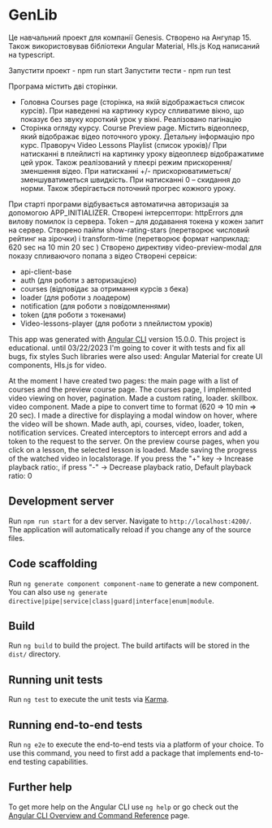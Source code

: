 # GenLib

Це навчальний проект для компанії Genesis.
Створено на Ангулар 15. Також використовував бібліотеки Angular Material, Hls.js
Код написаний на typescript.

Запустити проект - npm run start
Запустити тести - npm run test

Програма містить дві сторінки.

- Головна Courses page (сторінка, на якій відображається список курсів).
  При наведенні на картинку курсу спливатиме вікно, що показує без звуку короткий урок у вікні.
  Реалізовано пагінацію
- Сторінка огляду курсу. Course Preview page.
  Містить відеоплеєр, який відображає відео поточного уроку. Детальну інформацію про курс. Праворуч Video Lessons Playlist (список уроків)/
  При натисканні в плейлисті на картинку уроку відеоплеєр відображатиме цей урок.
  Також реалізований у плеєрі режим прискорення/зменшення відео. При натисканні +/- прискорюватиметься/зменшуватиметься швидкість.
  При натисканні 0 – скидання до норми.
  Також зберігається поточний прогрес кожного уроку.

При старті програми відбувається автоматична авторизація за допомогою APP_INITIALIZER.
Створені інтерсептори: httpErrors для вилову помилок із сервера. Token – для додавання токена у кожен запит на сервер.
Створено пайпи show-rating-stars (перетворює числовий рейтинг на зірочки)
і transform-time (перетворює формат наприклад: 620 sec на 10 min 20 sec )
Створено директиву video-preview-modal для показу спливаючого попапа з відео
Створені сервiси:

- api-client-base
- auth (для роботи з авторизацією)
- courses (відповідає за отримання курсів з бека)
- loader (для роботи з лоадером)
- notification (для роботи з повідомленнями)
- token (для роботи з токенами)
- Video-lessons-player (для роботи з плейлистом уроків)

This app was generated with [Angular CLI](https://github.com/angular/angular-cli) version 15.0.0.
This project is educational. until 03/22/2023 I'm going to cover it with tests and fix all bugs, fix styles
Such libraries were also used: Angular Material for create UI components, Hls.js for video.

At the moment I have created two pages: the main page with a list of courses and the preview course page.
The courses page, I implemented video viewing on hover, pagination. Made a custom rating, loader. skillbox. video component. Made a pipe to convert time to format (620 => 10 min => 20 sec). I made a directive for displaying a modal window on hover, where the video will be shown. Made auth, api, courses, video, loader, token, notification services. Created interceptors to intercept errors and add a token to the request to the server. On the preview course pages, when you click on a lesson, the selected lesson is loaded. Made saving the progress of the watched video in localstorage. If you press the "+" key -> Increase playback ratio:, if press "-" -> Decrease playback ratio, Default playback ratio: 0

## Development server

Run `npm run start` for a dev server. Navigate to `http://localhost:4200/`. The application will automatically reload if you change any of the source files.

## Code scaffolding

Run `ng generate component component-name` to generate a new component. You can also use `ng generate directive|pipe|service|class|guard|interface|enum|module`.

## Build

Run `ng build` to build the project. The build artifacts will be stored in the `dist/` directory.

## Running unit tests

Run `ng test` to execute the unit tests via [Karma](https://karma-runner.github.io).

## Running end-to-end tests

Run `ng e2e` to execute the end-to-end tests via a platform of your choice. To use this command, you need to first add a package that implements end-to-end testing capabilities.

## Further help

To get more help on the Angular CLI use `ng help` or go check out the [Angular CLI Overview and Command Reference](https://angular.io/cli) page.
